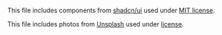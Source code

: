 This file includes components from [shadcn/ui](https://ui.shadcn.com/) used under [MIT license](https://github.com/shadcn-ui/ui/blob/main/LICENSE.md).

This file includes photos from [Unsplash](https://unsplash.com) used under [license](https://unsplash.com/license).
